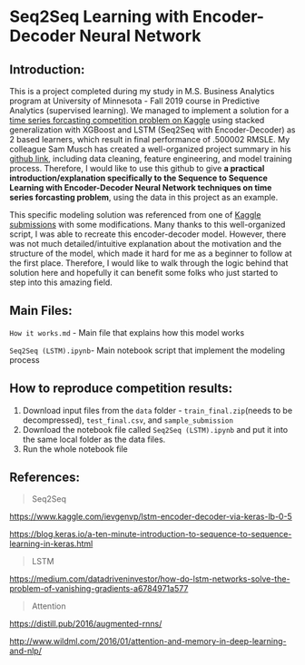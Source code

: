 # Seq2Seq Learning with Encoder-Decoder Neural Network


## Introduction:

This is a project completed during my study in M.S. Business Analytics program at University of Minnesota - Fall 2019 course in Predictive Analytics (supervised learning). We managed to implement a solution for a [time series forcasting competition problem on Kaggle](https://www.kaggle.com/c/recruit-restaurant-visitor-forecasting) using stacked generalization with XGBoost and LSTM (Seq2Seq with Encoder-Decoder) as 2 based learners, which result in final performance of .500002 RMSLE. My colleague Sam Musch has created a well-organized project summary in his [github link](https://github.umn.edu/MUSCH038/Predictive-Project---Time-Series), including data cleaning, feature engineering, and model training process. Therefore, I would like to use this github to give **a practical introduction/explanation specifically to the Sequence to Sequence Learning with Encoder-Decoder Neural Network techniques on time series forcasting problem**, using the data in this project as an example. 

This specific modeling solution was referenced from one of [Kaggle submissions](https://www.kaggle.com/ievgenvp/lstm-encoder-decoder-via-keras-lb-0-5/output#L505) with some modifications. Many thanks to this well-organized script, I was able to recreate this encoder-decoder model. However, there was not much detailed/intuitive explanation about the motivation and the structure of the model, which made it hard for me as a beginner to follow at the first place. Therefore, I would like to walk through the logic behind that solution here and hopefully it can benefit some folks who just started to step into this amazing field.


## Main Files:

`How it works.md` - Main file that explains how this model works

`Seq2Seq (LSTM).ipynb`- Main notebook script that implement the modeling process

## How to reproduce competition results:
1. Download input files from the `data` folder - `train_final.zip`(needs to be decompressed), `test_final.csv`, and `sample_submission`
2. Download the notebook file called `Seq2Seq (LSTM).ipynb` and put it into the same local folder as the data files.
3. Run the whole notebook file

## References:
>Seq2Seq

https://www.kaggle.com/ievgenvp/lstm-encoder-decoder-via-keras-lb-0-5

https://blog.keras.io/a-ten-minute-introduction-to-sequence-to-sequence-learning-in-keras.html

>LSTM

https://medium.com/datadriveninvestor/how-do-lstm-networks-solve-the-problem-of-vanishing-gradients-a6784971a577

>Attention

https://distill.pub/2016/augmented-rnns/

http://www.wildml.com/2016/01/attention-and-memory-in-deep-learning-and-nlp/

